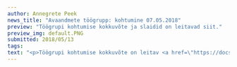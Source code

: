 ```yaml
---
author: Annegrete Peek
news_title: "Avaandmete töögrupp: kohtumine 07.05.2018"
preview: "Töögrupi kohtumise kokkuvõte ja slaidid on leitavad siit."
preview_img: default.PNG
submitted: 2018/05/13
tags:
text: "<p>Töögrupi kohtumise kokkuvõte on leitav <a href=\"https://docs.google.com/document/d/1773WeP1op-G7vFJE60Hfz73Vr60HOwIpcohNwMVvOG4/edit#\" target=\"\_blank\">siit</a>.</p><p>Materjalid:</p><ul><li>Maarja Tootsi slaidid <a href=\"https://drive.google.com/file/d/1H-KzmGBrC92U6tMkUSRi3m6U7U2Xad80/view\" target=\"\_blank\">\"European Data Portal - Landscaping Survey 2018\"</a></li><li>Maret Kuuskla slaidid <a href=\"https://docs.google.com/presentation/d/1iMSxKOFq3JF0BgezVciOy2NWkr-kwlGZCNCzlE11GaY/edit#slide=id.p1\" target=\"\_blank\">\"Creditinfo Eesti kokkupuuted avaandmetega ja probleemsed kohad nende kasutamisel\"</a></li><li>Veiko Berendseni slaidid <a href=\"https://drive.google.com/file/d/153WLCvGBCbZhE0ZFsOPPCQ4zy9gA8xHh/view\" target=\"\_blank\">\"Statistikaameti arendused andmehalduse, andmeteenuse ning andmekaeve osas\"</a></li></ul>"
---
```

